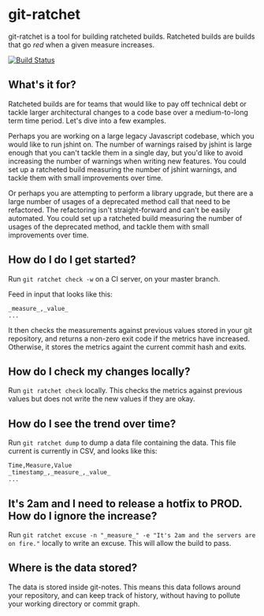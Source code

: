 # git-ratchet
git-ratchet is a tool for building ratcheted builds. Ratcheted builds are builds that go *red* when a given measure increases.

[![Build Status](https://travis-ci.org/iangrunert/git-ratchet.svg?branch=postgalarefactor)](https://travis-ci.org/iangrunert/git-ratchet)

## What's it for?
Ratcheted builds are for teams that would like to pay off technical debt or tackle larger architectural changes to a code base over a medium-to-long term time period. Let's dive into a few examples.

Perhaps you are working on a large legacy Javascript codebase, which you would like to run jshint on. The number of warnings raised by jshint is large enough that you can't tackle them in a single day, but you'd like to avoid increasing the number of warnings when writing new features. You could set up a ratcheted build measuring the number of jshint warnings, and tackle them with small improvements over time.

Or perhaps you are attempting to perform a library upgrade, but there are a large number of usages of a deprecated method call that need to be refactored. The refactoring isn't straight-forward and can't be easily automated. You could set up a ratcheted build measuring the number of usages of the deprecated method, and tackle them with small improvements over time.

## How do I do I get started?

Run ```git ratchet check -w``` on a CI server, on your master branch.

Feed in input that looks like this:

```
_measure_,_value_
...
```

It then checks the measurements against previous values stored in your git repository, and returns a non-zero exit code if the metrics have increased. Otherwise, it stores the metrics againt the current commit hash and exits.

## How do I check my changes locally?

Run ```git ratchet check``` locally. This checks the metrics against previous values but does not write the new values if they are okay.

## How do I see the trend over time?

Run ```git ratchet dump``` to dump a data file containing the data. This file current is currently in CSV, and looks like this:

```
Time,Measure,Value
_timestamp_,_measure_,_value_
...
```

## It's 2am and I need to release a hotfix to PROD. How do I ignore the increase?

Run ```git ratchet excuse -n "_measure_" -e "It's 2am and the servers are on fire."``` locally to write an excuse. This will allow the build to pass.

## Where is the data stored?

The data is stored inside git-notes. This means this data follows around your repository, and can keep track of history, without having to pollute your working directory or commit graph.
